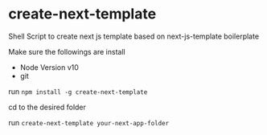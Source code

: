 # create-next-template
Shell Script to create next js template based on next-js-template boilerplate

Make sure the followings are install
- Node Version v10
- git

run `npm install -g create-next-template`

cd to the desired folder

run `create-next-template your-next-app-folder`

